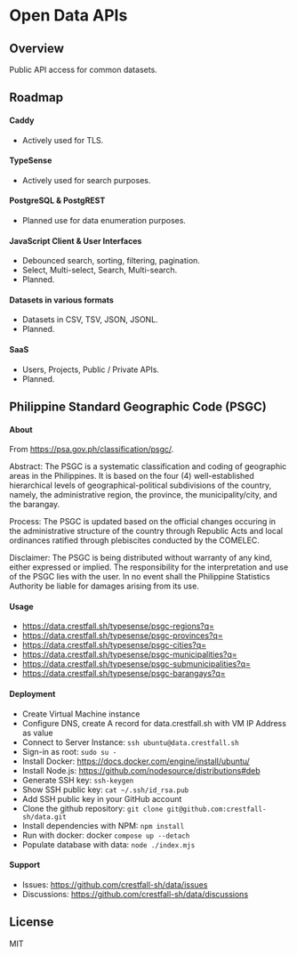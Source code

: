 # Open Data APIs

## Overview

Public API access for common datasets.

## Roadmap

#### Caddy

- Actively used for TLS.

#### TypeSense

- Actively used for search purposes.

#### PostgreSQL & PostgREST

- Planned use for data enumeration purposes.

#### JavaScript Client & User Interfaces

- Debounced search, sorting, filtering, pagination.
- Select, Multi-select, Search, Multi-search.
- Planned.

#### Datasets in various formats

- Datasets in CSV, TSV, JSON, JSONL.
- Planned.

#### SaaS

- Users, Projects, Public / Private APIs.
- Planned.

## Philippine Standard Geographic Code (PSGC)

#### About

From https://psa.gov.ph/classification/psgc/.

Abstract: The PSGC is a systematic classification and coding of geographic areas in the Philippines. It is based on the four (4) well-established hierarchical levels of geographical-political subdivisions of the country, namely, the administrative region, the province, the municipality/city, and the barangay.

Process: The PSGC is updated based on the official changes occuring in the administrative structure of the country through Republic Acts and local ordinances ratified through plebiscites conducted by the COMELEC.

Disclaimer: The PSGC is being distributed without warranty of any kind, either expressed or implied. The responsibility for the interpretation and use of the PSGC lies with the user. In no event shall the Philippine Statistics Authority be liable for damages arising from its use.

#### Usage

- https://data.crestfall.sh/typesense/psgc-regions?q=
- https://data.crestfall.sh/typesense/psgc-provinces?q=
- https://data.crestfall.sh/typesense/psgc-cities?q=
- https://data.crestfall.sh/typesense/psgc-municipalities?q=
- https://data.crestfall.sh/typesense/psgc-submunicipalities?q=
- https://data.crestfall.sh/typesense/psgc-barangays?q=

#### Deployment

- Create Virtual Machine instance
- Configure DNS, create A record for data.crestfall.sh with VM IP Address as value
- Connect to Server Instance: `ssh ubuntu@data.crestfall.sh`
- Sign-in as root: `sudo su -`
- Install Docker: https://docs.docker.com/engine/install/ubuntu/
- Install Node.js: https://github.com/nodesource/distributions#deb
- Generate SSH key: `ssh-keygen`
- Show SSH public key: `cat ~/.ssh/id_rsa.pub`
- Add SSH public key in your GitHub account
- Clone the github repository: `git clone git@github.com:crestfall-sh/data.git`
- Install dependencies with NPM: `npm install`
- Run with docker: docker `compose up --detach`
- Populate database with data: `node ./index.mjs`

#### Support

- Issues: https://github.com/crestfall-sh/data/issues
- Discussions: https://github.com/crestfall-sh/data/discussions

## License

MIT
